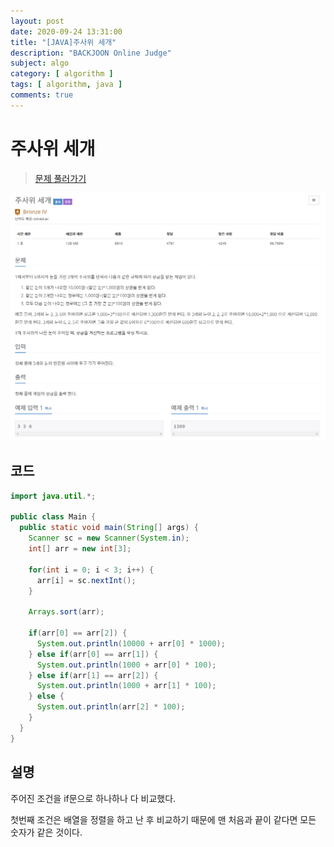```yaml
---
layout: post
date: 2020-09-24 13:31:00
title: "[JAVA]주사위 세개"
description: "BACKJOON Online Judge"
subject: algo
category: [ algorithm ]
tags: [ algorithm, java ]
comments: true
---
```


# 주사위 세개

> [문제 풀러가기](https://acmicpc.net/problem/2480)

![2480](/assets/img/algo/2480.png)

## 코드

```java
import java.util.*;

public class Main {
  public static void main(String[] args) {
    Scanner sc = new Scanner(System.in);
    int[] arr = new int[3];

    for(int i = 0; i < 3; i++) {
      arr[i] = sc.nextInt();
    }

    Arrays.sort(arr);

    if(arr[0] == arr[2]) {
      System.out.println(10000 + arr[0] * 1000);
    } else if(arr[0] == arr[1]) {
      System.out.println(1000 + arr[0] * 100);
    } else if(arr[1] == arr[2]) {
      System.out.println(1000 + arr[1] * 100);
    } else {
      System.out.println(arr[2] * 100);
    }
  }
}
```

## 설명

주어진 조건을 if문으로 하나하나 다 비교했다.

첫번째 조건은 배열을 정렬을 하고 난 후 비교하기 때문에 맨 처음과 끝이 같다면 모든 숫자가 같은 것이다.
